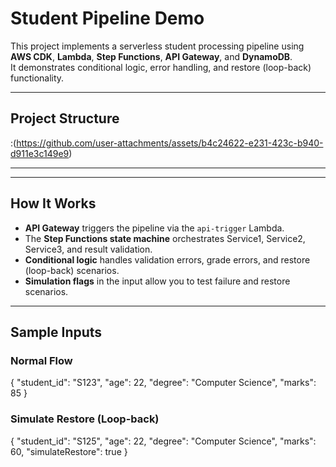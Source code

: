# Student Pipeline Demo

This project implements a serverless student processing pipeline using **AWS CDK**, **Lambda**, **Step Functions**, **API Gateway**, and **DynamoDB**.  
It demonstrates conditional logic, error handling, and restore (loop-back) functionality.

---

## Project Structure

:(https://github.com/user-attachments/assets/b4c24622-e231-423c-b940-d911e3c149e9)


---

---

## How It Works

- **API Gateway** triggers the pipeline via the `api-trigger` Lambda.
- The **Step Functions state machine** orchestrates Service1, Service2, Service3, and result validation.
- **Conditional logic** handles validation errors, grade errors, and restore (loop-back) scenarios.
- **Simulation flags** in the input allow you to test failure and restore scenarios.

---

## Sample Inputs

### Normal Flow

{
"student_id": "S123",
"age": 22,
"degree": "Computer Science",
"marks": 85
}


### Simulate Restore (Loop-back)

{
"student_id": "S125",
"age": 22,
"degree": "Computer Science",
"marks": 60,
"simulateRestore": true
}



